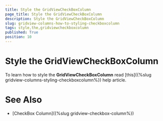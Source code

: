 ```yaml
---
title: Style the GridViewCheckBoxColumn
page_title: Style the GridViewCheckBoxColumn
description: Style the GridViewCheckBoxColumn
slug: gridview-columns-how-to-styling-checkboxcolumn
tags: style,the,gridviewcheckboxcolumn
published: True
position: 10
---
```


# Style the GridViewCheckBoxColumn

To learn how to style the __GridViewCheckBoxColumn__ read [this]({%slug gridview-columns-styling-checkboxcolumn%}) help article.

# See Also

 * [CheckBox Column]({%slug gridview-checkbox-column%})
